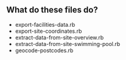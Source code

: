## What do these files do?

* export-facilities-data.rb
* export-site-coordinates.rb
* extract-data-from-site-overview.rb
* extract-data-from-site-swimming-pool.rb
* geocode-postcodes.rb